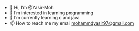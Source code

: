 - 👋 Hi, I’m @Yasir-Moh
- 👀 I’m interested in learning programming
- 🌱 I’m currently learning c and java
- 📫 How to reach me my email mohammdyasir97@gmail.com

<!---
Yasir-Moh/Yasir-Moh is a ✨ special ✨ repository because its `README.md` (this file) appears on your GitHub profile.
You can click the Preview link to take a look at your changes.
--->
